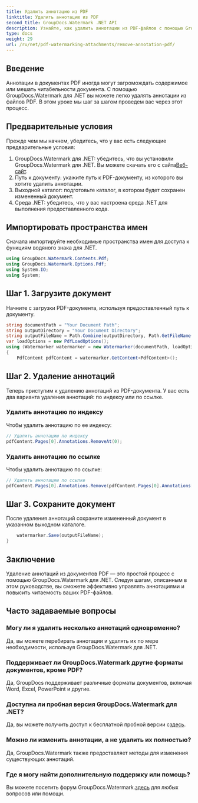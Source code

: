 ```yaml
---
title: Удалить аннотацию из PDF
linktitle: Удалить аннотацию из PDF
second_title: GroupDocs.Watermark .NET API
description: Узнайте, как удалить аннотации из PDF-файлов с помощью GroupDocs.Watermark для .NET. Повысьте читаемость документа без особых усилий.
type: docs
weight: 29
url: /ru/net/pdf-watermarking-attachments/remove-annotation-pdf/
---
```

## Введение
Аннотации в документах PDF иногда могут загромождать содержимое или мешать читабельности документа. С помощью GroupDocs.Watermark для .NET вы можете легко удалять аннотации из файлов PDF. В этом уроке мы шаг за шагом проведем вас через этот процесс.
## Предварительные условия
Прежде чем мы начнем, убедитесь, что у вас есть следующие предварительные условия:
1.  GroupDocs.Watermark для .NET: убедитесь, что вы установили GroupDocs.Watermark для .NET. Вы можете скачать его с сайта[Веб-сайт](https://releases.groupdocs.com/Watermark/net/).
2. Путь к документу: укажите путь к PDF-документу, из которого вы хотите удалить аннотации.
3. Выходной каталог: подготовьте каталог, в котором будет сохранен измененный документ.
4. Среда .NET: убедитесь, что у вас настроена среда .NET для выполнения предоставленного кода.

## Импортировать пространства имен
Сначала импортируйте необходимые пространства имен для доступа к функциям водяного знака для .NET.
```csharp
using GroupDocs.Watermark.Contents.Pdf;
using GroupDocs.Watermark.Options.Pdf;
using System.IO;
using System;
```
## Шаг 1. Загрузите документ
Начните с загрузки PDF-документа, используя предоставленный путь к документу.
```csharp
string documentPath = "Your Document Path";
string outputDirectory = "Your Document Directory";
string outputFileName = Path.Combine(outputDirectory, Path.GetFileName(documentPath));
var loadOptions = new PdfLoadOptions();
using (Watermarker watermarker = new Watermarker(documentPath, loadOptions))
{
    PdfContent pdfContent = watermarker.GetContent<PdfContent>();
```
## Шаг 2. Удаление аннотаций
Теперь приступим к удалению аннотаций из PDF-документа. У вас есть два варианта удаления аннотаций: по индексу или по ссылке.
### Удалить аннотацию по индексу
Чтобы удалить аннотацию по ее индексу:
```csharp
// Удалить аннотацию по индексу
pdfContent.Pages[0].Annotations.RemoveAt(0);
```
### Удалить аннотацию по ссылке
Чтобы удалить аннотацию по ссылке:
```csharp
// Удалить аннотацию по ссылке
pdfContent.Pages[0].Annotations.Remove(pdfContent.Pages[0].Annotations[0]);
```
## Шаг 3. Сохраните документ
После удаления аннотаций сохраните измененный документ в указанном выходном каталоге.
```csharp
    watermarker.Save(outputFileName);
}
```

## Заключение
Удаление аннотаций из документов PDF — это простой процесс с помощью GroupDocs.Watermark для .NET. Следуя шагам, описанным в этом руководстве, вы сможете эффективно управлять аннотациями и повысить читаемость ваших PDF-файлов.
## Часто задаваемые вопросы
### Могу ли я удалить несколько аннотаций одновременно?
Да, вы можете перебирать аннотации и удалять их по мере необходимости, используя GroupDocs.Watermark для .NET.
### Поддерживает ли GroupDocs.Watermark другие форматы документов, кроме PDF?
Да, GroupDocs поддерживает различные форматы документов, включая Word, Excel, PowerPoint и другие.
### Доступна ли пробная версия GroupDocs.Watermark для .NET?
 Да, вы можете получить доступ к бесплатной пробной версии с[здесь](https://releases.groupdocs.com/).
### Можно ли изменить аннотации, а не удалить их полностью?
Да, GroupDocs.Watermark также предоставляет методы для изменения существующих аннотаций.
### Где я могу найти дополнительную поддержку или помощь?
 Вы можете посетить форум GroupDocs.Watermark.[здесь](https://forum.groupdocs.com/c/watermark/19) для любых вопросов или помощи.
